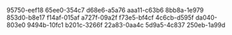 95750-eef18
65ee0-354c7
d68e6-a5a76
aaa11-c63b6
8bb8a-1e979
853d0-b8e17
f14af-015af
a727f-09a2f
f73e5-bf4cf
4c6cb-d595f
da040-803e0
9494b-10fc1
b201c-3266f
22a83-0aa4c
5d9a5-4c837
250eb-1a99d